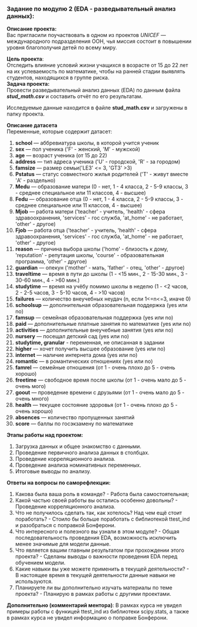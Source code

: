 ### Задание по модулю 2 (EDA - разведывательный анализ данных):

**Описание проекта:**  
Вас пригласили поучаствовать в одном из проектов *UNICEF* — международного подразделения ООН, чья миссия состоит в повышении уровня благополучия детей по всему миру.  

**Цель проекта**:  
Отследить влияние условий жизни учащихся в возрасте от 15 до 22 лет на их успеваемость по математике, чтобы на ранней стадии выявлять студентов, находящихся в группе риска.  
**Задача проекта:**  
Провести разведывательный анализ данных (EDA) по данным файла ***stud_math.csv*** и составить отчёт по его результатам.

Исследуемые данные находится в файле **stud_math.csv** и загружены в папку проекта.

**Описание датасета**  
Переменные, которые содержит датасет:
1. **school** — аббревиатура школы, в которой учится ученик
2. **sex** — пол ученика ('F' - женский, 'M' - мужской)
3. **age** — возраст ученика (от 15 до 22)
4. **address** — тип адреса ученика ('U' - городской, 'R' - за городом)
5. **famsize** — размер семьи('LE3' <= 3, 'GT3' >3)
6. **Pstatus** — статус совместного жилья родителей ('T' - живут вместе 'A' - раздельно)
7. **Medu** — образование матери (0 - нет, 1 - 4 класса, 2 - 5-9 классы, 3 - среднее специальное или 11 классов, 4 - высшее)
8. **Fedu** — образование отца (0 - нет, 1 - 4 класса, 2 - 5-9 классы, 3 - среднее специальное или 11 классов, 4 - высшее)
9. **Mjob** — работа матери ('teacher' - учитель, 'health' - сфера здравоохранения, 'services' - гос служба, 'at_home' - не работает, 'other' - другое)
10. **Fjob** — работа отца ('teacher' - учитель, 'health' - сфера здравоохранения, 'services' - гос служба, 'at_home' - не работает, 'other' - другое)
11. **reason** — причина выбора школы ('home' - близость к дому, 'reputation' - репутация школы, 'course' - образовательная программа, 'other' - другое)
12. **guardian** — опекун ('mother' - мать, 'father' - отец, 'other' - другое)
13. **traveltime** — время в пути до школы (1 - <15 мин., 2 - 15-30 мин., 3 - 30-60 мин., 4 - >60 мин.)
14. **studytime** — время на учёбу помимо школы в неделю (1 - <2 часов, 2 - 2-5 часов, 3 - 5-10 часов, 4 - >10 часов)
15. **failures** — количество внеучебных неудач (n, если 1<=n<=3, иначе 0)
16. **schoolsup** — дополнительная образовательная поддержка (yes или no)
17. **famsup** — семейная образовательная поддержка (yes или no)
18. **paid** — дополнительные платные занятия по математике (yes или no)
19. **activities** — дополнительные внеучебные занятия (yes или no)
20. **nursery** — посещал детский сад (yes или no)
21. **studytime, granular** - переменная, не описанная в задании
22. **higher** — хочет получить высшее образование (yes или no)
23. **internet** — наличие интернета дома (yes или no)
24. **romantic** — в романтических отношениях (yes или no)
25. **famrel** — семейные отношения (от 1 - очень плохо до 5 - очень хорошо)
26. **freetime** — свободное время после школы (от 1 - очень мало до 5 - очень мого)
27. **goout** — проведение времени с друзьями (от 1 - очень мало до 5 - очень много)
28. **health** — текущее состояние здоровья (от 1 - очень плохо до 5 - очень хорошо)
29. **absences** — количество пропущенных занятий
30. **score** — баллы по госэкзамену по математике

**Этапы работы над проектом:**  
1. Загрузка данных и общее знакомство с данными.
2. Проведение первичного анализа данных в столбцах.
3. Проведение корреляционного анализа.
4. Проведение анализа номинативных переменных.
5. Итоговые выводы по анализу.

**Ответы на вопросы по саморефлекции:**
1. Какова была ваша роль в команде? - Работа была самостоятельная;
2. Какой частью своей работы вы остались особенно довольны? - Проведение корреляционного анализа.
3. Что не получилось сделать так, как хотелось? Над чем ещё стоит поработать? - Стоило бы больше поработать с библиотекой ttest_ind и разобраться с поправкой  Бонферони.
4. Что интересного и полезного вы узнали в этом модуле? - Общая последовательность проведения EDA, возможность исключить менее значимые для модели данные.
5. Что является вашим главным результатом при прохождении этого проекта? - Сделаны выводы о важности проведения EDA перед обучением модели.
6. Какие навыки вы уже можете применить в текущей деятельности? - В настоящее время в текущей деятельности данные навыки не используются.
7. Планируете ли вы дополнительно изучать материалы по теме проекта? - Планирую в рамках работы с другими проектами.

**Дополнительно (комментарий ментора)**:
В рамках курса не увидел примеры работы с функицей ttest_ind из библиотеки scipy.stats, а также в рамках курса не увидел информацию о поправке Бонферони.
